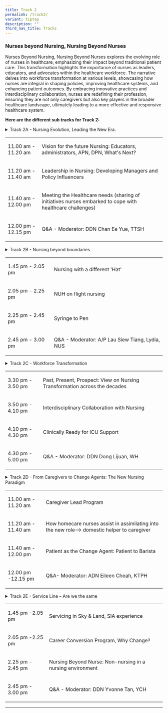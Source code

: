 ```yaml
---
title: Track 2
permalink: /track2/
variant: tiptap
description: ""
third_nav_title: Tracks
---
```

<h3>Nurses beyond Nursing, Nursing Beyond Nurses</h3>
<p>Nurses Beyond Nursing, Nursing Beyond Nurses explores the evolving role
of nurses in healthcare, emphasizing their impact beyond traditional patient
care. This transformation highlights the importance of nurses as leaders,
educators, and advocates within the healthcare workforce. The narrative
delves into workforce transformation at various levels, showcasing how
nurses are integral in shaping policies, improving healthcare systems,
and enhancing patient outcomes. By embracing innovative practices and interdisciplinary
collaboration, nurses are redefining their profession, ensuring they are
not only caregivers but also key players in the broader healthcare landscape,
ultimately leading to a more effective and responsive healthcare system.</p>
<p><strong>Here are the different sub tracks for Track 2:</strong>
</p>
<div data-type="detailGroup" class="isomer-accordion-group isomer-accordion isomer-accordion-white">
<details class="isomer-details">
<summary>Track 2A - Nursing Evolution, Leading the New Era.&nbsp;</summary>
<div data-type="detailsContent" class="isomer-details-content">
<p>This session explores how nursing is transforming to meet future healthcare
demands. We will examine the evolving vision of future nursing, including
digital healthcare and advanced practice roles, while discussing how nurses
are stepping into leadership positions and influencing healthcare policy.
The session covers current strategies to meet changing healthcare needs,
particularly in ageing populations and chronic disease management. We will
also explore innovative initiatives nurses are developing to address healthcare
challenges, including new care models and technology integration. Our discussion
will highlight how nurses are actively shaping healthcare's future through
leadership, innovation, and adaptability.&nbsp;</p>
</div>
</details>
</div>
<table style="minWidth: 50px">
<colgroup>
<col>
<col>
</colgroup>
<tbody>
<tr>
<td rowspan="1" colspan="1">
<p>11.00 am - 11.20 am</p>
</td>
<td rowspan="1" colspan="1">
<p>Vision for the future Nursing: Educators, administrators, APN, DPN, What's
Next?</p>
</td>
</tr>
<tr>
<td rowspan="1" colspan="1">
<p>11.20 am - 11.40 am</p>
</td>
<td rowspan="1" colspan="1">
<p>Leadership in Nursing: Developing Managers and Policy Influencers</p>
</td>
</tr>
<tr>
<td rowspan="1" colspan="1">
<p>11.40 am - 12.00 pm</p>
</td>
<td rowspan="1" colspan="1">
<p>Meeting the Healthcare needs (sharing of initiatives nurses embarked to
cope with healthcare challenges)</p>
</td>
</tr>
<tr>
<td rowspan="1" colspan="1">
<p>12.00 pm - 12.15 pm</p>
</td>
<td rowspan="1" colspan="1">
<p>Q&amp;A - Moderator: DDN Chan Ee Yue, TTSH</p>
</td>
</tr>
</tbody>
</table>
<p></p>
<div data-type="detailGroup" class="isomer-accordion-group isomer-accordion isomer-accordion-white">
<details class="isomer-details">
<summary>Track 2B - Nursing beyond boundaries</summary>
<div data-type="detailsContent" class="isomer-details-content">
<p>In an ever-evolving healthcare landscape, the role of nursing transcends
traditional boundaries, embracing diverse responsibilities and innovative
practices. This track, "Nursing Beyond Boundaries," explores the multifaceted
nature of nursing, highlighting the various "hats" that nurses wear in
their professional journeys. From providing care in unconventional settings,
such as in the sky during air transport, to advocating for health through
writing and education, nurses are pivotal in shaping health outcomes. The
subtopic, "Syringe to Pen," emphasizes the importance of communication
and advocacy in nursing, showcasing how nurses can influence policy and
public health through their voices and written contributions. Join us as
we delve into the dynamic roles of nurses and celebrate their contributions
to healthcare, both on the ground and beyond.&nbsp;</p>
</div>
</details>
</div>
<table style="minWidth: 50px">
<colgroup>
<col>
<col>
</colgroup>
<tbody>
<tr>
<td rowspan="1" colspan="1">
<p>1.45 pm - 2.05 pm</p>
</td>
<td rowspan="1" colspan="1">
<p>Nursing with a different 'Hat'</p>
</td>
</tr>
<tr>
<td rowspan="1" colspan="1">
<p>2.05 pm - 2.25 pm</p>
</td>
<td rowspan="1" colspan="1">
<p>NUH on flight nursing</p>
</td>
</tr>
<tr>
<td rowspan="1" colspan="1">
<p>2.25 pm - 2.45 pm</p>
</td>
<td rowspan="1" colspan="1">
<p>Syringe to Pen</p>
</td>
</tr>
<tr>
<td rowspan="1" colspan="1">
<p>2.45 pm - 3.00 pm</p>
</td>
<td rowspan="1" colspan="1">
<p>Q&amp;A - Moderator: A/P Lau Siew Tiang, Lydia, NUS</p>
</td>
</tr>
</tbody>
</table>
<p></p>
<div data-type="detailGroup" class="isomer-accordion-group isomer-accordion isomer-accordion-white">
<details class="isomer-details">
<summary>Track 2C - Workforce Transformation&nbsp;</summary>
<div data-type="detailsContent" class="isomer-details-content">
<p>In the face of rapid changes in healthcare, the nursing profession is
undergoing a significant transformation that reflects both historical evolution
and future prospects. This track, "Workforce Transformation in Nursing,"
will feature esteemed speakers from overseas who will provide insights
into the past, present, and future of nursing transformation across the
decades. Attendees will gain a comprehensive understanding of how nursing
roles have adapted and evolved in response to societal needs and technological
advancements.&nbsp;</p>
<p>&nbsp;Additionally, the track will highlight the importance of interdisciplinary
collaboration, showcasing how nurses work alongside other healthcare professionals
to enhance patient care and outcomes. Finally, in light of the recent pandemic,
we will explore how nursing has stepped up to prepare for critical care
demands, ensuring clinical readiness for ICU support. Join us for an engaging
discussion on the pivotal role of nursing in shaping the future of healthcare
through transformation and collaboration.&nbsp;</p>
</div>
</details>
</div>
<table style="minWidth: 50px">
<colgroup>
<col>
<col>
</colgroup>
<tbody>
<tr>
<td rowspan="1" colspan="1">
<p>3.30 pm - 3.50 pm</p>
</td>
<td rowspan="1" colspan="1">
<p>Past, Present, Prospect: View on Nursing Transformation across the decades</p>
</td>
</tr>
<tr>
<td rowspan="1" colspan="1">
<p>3.50 pm - 4.10 pm</p>
</td>
<td rowspan="1" colspan="1">
<p>Interdisciplinary Collaboration with Nursing</p>
</td>
</tr>
<tr>
<td rowspan="1" colspan="1">
<p>4.10 pm - 4.30 pm</p>
</td>
<td rowspan="1" colspan="1">
<p>Clinically Ready for ICU Support</p>
</td>
</tr>
<tr>
<td rowspan="1" colspan="1">
<p>4.30 pm - 5.00 pm</p>
</td>
<td rowspan="1" colspan="1">
<p>Q&amp;A - Moderator: DDN Dong Lijuan, WH</p>
</td>
</tr>
</tbody>
</table>
<p></p>
<div data-type="detailGroup" class="isomer-accordion-group isomer-accordion isomer-accordion-white">
<details class="isomer-details">
<summary>Track 2D - From Caregivers to Change Agents: The New Nursing Paradigm</summary>
<div data-type="detailsContent" class="isomer-details-content">
<p>In today's rapidly evolving healthcare landscape, nursing is undergoing
a remarkable transformation that extends far beyond traditional bedside
care. This new nursing paradigm reimagines nurses as powerful change agents
who not only provide essential care but also drive innovation in healthcare
delivery. By embracing concepts like "cleaning to care" and fostering collaboration
between professional caregivers and domestic helpers, this approach creates
a more integrated and effective care environment. Perhaps most significantly,
it recognizes patients as active participants in their own health journeys,
exemplified by innovative initiatives where patients become community contributors,
such as serving as baristas while promoting wellness. This shift represents
a fundamental change in how we view healthcare delivery, creating a more
dynamic and inclusive system that benefits all stakeholders.</p>
</div>
</details>
</div>
<table style="minWidth: 50px">
<colgroup>
<col>
<col>
</colgroup>
<tbody>
<tr>
<td rowspan="1" colspan="1">
<p>11.00 am - 11.20 am</p>
</td>
<td rowspan="1" colspan="1">
<p>Caregiver Lead Program</p>
</td>
</tr>
<tr>
<td rowspan="1" colspan="1">
<p>11.20 am - 11.40 am</p>
</td>
<td rowspan="1" colspan="1">
<p>How homecare nurses assist in assimilating into the new role--&gt; domestic
helper to caregiver</p>
</td>
</tr>
<tr>
<td rowspan="1" colspan="1">
<p>11.40 am - 12.00 pm</p>
</td>
<td rowspan="1" colspan="1">
<p>Patient as the Change Agent: Patient to Barista</p>
</td>
</tr>
<tr>
<td rowspan="1" colspan="1">
<p>12.00 pm -12.15 pm</p>
</td>
<td rowspan="1" colspan="1">
<p>Q&amp;A- Moderator: ADN Eileen Cheah, KTPH</p>
</td>
</tr>
</tbody>
</table>
<p></p>
<div data-type="detailGroup" class="isomer-accordion-group isomer-accordion isomer-accordion-white">
<details class="isomer-details">
<summary>Track 2E - Service Line – Are we the same&nbsp;</summary>
<div data-type="detailsContent" class="isomer-details-content">
<p>In the diverse world of healthcare, the roles and responsibilities of
service providers often intersect with those of nurses, leading to intriguing
discussions about identity and function within the service line. This track,
"Service Line - Are We the Same as Nurses?" will explore the multifaceted
nature of service roles in both aerial and terrestrial settings, featuring
insights from a speaker with experience in Singapore Airlines (SIA) who
will share how service excellence in the sky parallels nursing practices
on the ground.&nbsp;</p>
<p>Additionally, we will hear from a speaker who has undergone a remarkable
career conversion from prison officer to nurse, discussing the motivations
behind her change and the unique perspectives she brings to the nursing
profession.&nbsp;</p>
<p>Finally, the track will include a presentation on the concept of "nursing
beyond nursing," where a speaker will discuss the contributions of non-nursing
professionals in a nursing environment, highlighting the collaborative
efforts that enhance patient care. Join us for an enlightening exploration
of service lines and the evolving identity of nursing in today's healthcare
landscape.&nbsp;</p>
</div>
</details>
</div>
<table style="minWidth: 50px">
<colgroup>
<col>
<col>
</colgroup>
<tbody>
<tr>
<td rowspan="1" colspan="1">
<p>1.45 pm -2.05 pm</p>
</td>
<td rowspan="1" colspan="1">
<p>Servicing in Sky &amp; Land, SIA experience</p>
</td>
</tr>
<tr>
<td rowspan="1" colspan="1">
<p>2.05 pm -2.25 pm</p>
</td>
<td rowspan="1" colspan="1">
<p>Career Conversion Program, Why Change?</p>
</td>
</tr>
<tr>
<td rowspan="1" colspan="1">
<p>2.25 pm - 2.45 pm</p>
</td>
<td rowspan="1" colspan="1">
<p>Nursing Beyond Nurse: Non-nursing in a nursing environment</p>
</td>
</tr>
<tr>
<td rowspan="1" colspan="1">
<p>2.45 pm - 3.00 pm</p>
</td>
<td rowspan="1" colspan="1">
<p>Q&amp;A - Moderator: DDN Yvonne Tan, YCH</p>
</td>
</tr>
</tbody>
</table>
<hr>
<p></p>